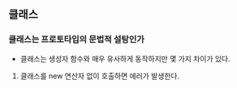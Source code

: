 ## 클래스

### 클래스는 프로토타입의 문법적 설탕인가
- 클래스는 생성자 함수와 매우 유사하게 동작하지만 몇 가지 차이가 있다.
1. 클래스를 new 연산자 없이 호출하면 에러가 발생한다.